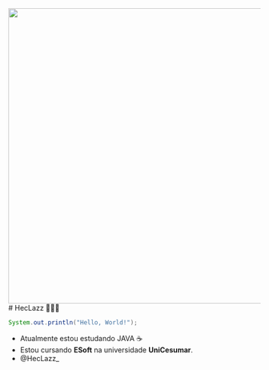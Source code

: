 <img align="right" height="590em" src="https://raw.githubusercontent.com/gist/HecLazz/5910eb95ace2e48e6cef1064de6c2ecb/raw/d5b28507d35af54eddbed7d52e40695d215c94ba/HecLazz.svg"/>
# HecLazz 👨🏻‍💻

~~~java
System.out.println("Hello, World!");
~~~
- Atualmente estou estudando JAVA ☕
- Estou cursando **ESoft** na universidade **UniCesumar**.
- @HecLazz_ 
